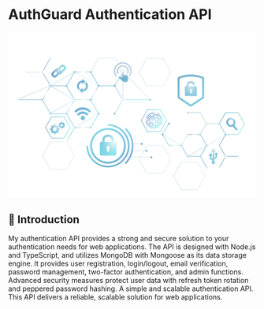 # AuthGuard Authentication API
<img src="./public/README_img.png">

## 👋 Introduction

My authentication API provides a strong and secure solution to your authentication needs for web applications. The API is designed with Node.js and TypeScript, and utilizes MongoDB with Mongoose as its data storage engine. It provides user registration, login/logout, email verification, password management, two-factor authentication, and admin functions. Advanced security measures protect user data with refresh token rotation and peppered password hashing. A simple and scalable authentication API. This API delivers a reliable, scalable solution for web applications.